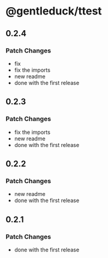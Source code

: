 # @gentleduck/ttest

## 0.2.4

### Patch Changes

- fix
- fix the imports
- new readme
- done with the first release

## 0.2.3

### Patch Changes

- fix the imports
- new readme
- done with the first release

## 0.2.2

### Patch Changes

- new readme
- done with the first release

## 0.2.1

### Patch Changes

- done with the first release
